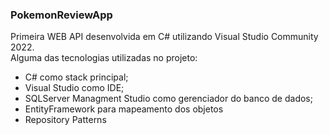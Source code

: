 ### PokemonReviewApp
Primeira WEB API desenvolvida em C# utilizando Visual Studio Community 2022.<br>
Alguma das tecnologias utilizadas no projeto:
- C# como stack principal;
- Visual Studio como IDE;
- SQLServer Managment Studio como gerenciador do banco de dados;
- EntityFramework para mapeamento dos objetos
- Repository Patterns
